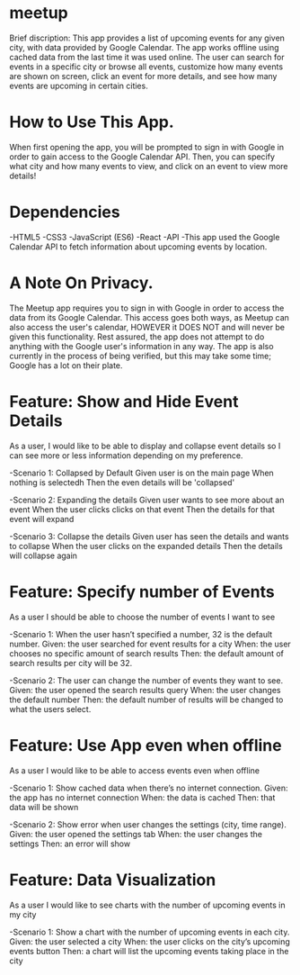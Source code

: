 # meetup
Brief discription: This app provides a list of upcoming events for any given city, with data provided by Google Calendar. The app works offline using cached data from the last time it was used online. The user can search for events in a specific city or browse all events, customize how many events are shown on screen, click an event for more details, and see how many events are upcoming in certain cities.

# How to Use This App.
When first opening the app, you will be prompted to sign in with Google in order to gain access to the Google Calendar API. Then, you can specify what city and how many events to view, and click on an event to view more details!

# Dependencies
-HTML5
-CSS3
-JavaScript (ES6)
-React
-API
-This app used the Google Calendar API to fetch information about upcoming events by location.

# A Note On Privacy.
The Meetup app requires you to sign in with Google in order to access the data from its Google Calendar. This access goes both ways, as Meetup can also access the user's calendar, HOWEVER it DOES NOT and will never be given this functionality. Rest assured, the app does not attempt to do anything with the Google user's information in any way. The app is also currently in the process of being verified, but this may take some time; Google has a lot on their plate.

# Feature: Show and Hide Event Details
As a user, I would like to be able to display and collapse event details so I can see more or less information depending on my preference.

-Scenario 1: 
Collapsed by Default
Given user is on the main page
When nothing is selectedh
Then the even details will be 'collapsed'

-Scenario 2: 
Expanding the details
Given user wants to see more about an event
When the user clicks clicks on that event
Then the details for that event will expand

-Scenario 3: 
Collapse the details
Given user has seen the details and wants to collapse
When the user clicks on the expanded details
Then the details will collapse again

# Feature: Specify number of Events
As a user I should be able to choose the number of events I want to see

-Scenario 1: 
When the user hasn’t specified a number, 32 is the default number. 
Given: the user searched for event results for a city 
When: the user chooses no specific amount of search results 
Then: the default amount of search results per city will be 32.

-Scenario 2: 
The user can change the number of events they want to see. 
Given: the user opened the search results query 
When: the user changes the default number 
Then: the default number of results will be changed to what the users select.

# Feature: Use App even when offline
As a user I would like to be able to access events even when offline

-Scenario 1: 
Show cached data when there’s no internet connection. 
Given: the app has no internet connection
When: the data is cached
Then: that data will be shown

-Scenario 2: 
Show error when user changes the settings (city, time range). 
Given: the user opened the settings tab
When: the user changes the settings
Then: an error will show

# Feature: Data Visualization
As a user I would like to see charts with the number of upcoming events in my city

-Scenario 1:
Show a chart with the number of upcoming events in each city. 
Given: the user selected a city
When: the user clicks on the city’s upcoming events button
Then: a chart will list the upcoming events taking place in the city
